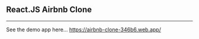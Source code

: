 ## React.JS Airbnb Clone
_____________________

See the demo app here... https://airbnb-clone-346b6.web.app/
